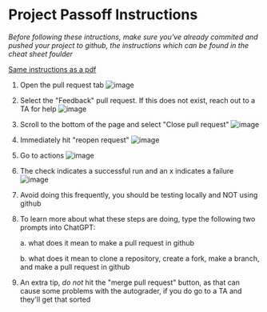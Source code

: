 # Project Passoff Instructions

_Before following these intructions, make sure you've already commited and pushed your project to github, the instructions which can be found in the cheat sheet foulder_

[Same instructions as a pdf](Project_Passoff_Procedure_v01.pdf) 

1. Open the pull request tab
![image](https://lh5.googleusercontent.com/A7cP1W-g05WzasP4legLfDuHvvSw1RBmzrsC3ZbYjN-TbsJgXApPiZoPbnpuE4lsxLEcpfgoS9dDH7UxGHlL3IgwWa3cVXcXf2wBIATht891mLERb7aRln1ui5aDriqJe0_kJO1JUyO48XZI8O5QePU)

2. Select the "Feedback" pull request. If this does not exist, reach out to a TA for help
![image](https://lh3.googleusercontent.com/56ZuACfM46FxwfamgotmWx8z4dedttVXr5O34nsJxUz2fxU3Qcu7BMecHELzbunOVGzjkFuXpkLJB0UGi8P-k3szi--q2VdNsqfhtpLgTVqGAmHKwCNyOTsWk4TpfSE6-mGhN7iQ1G6Xw9EzNYfhQuU)

3. Scroll to the bottom of the page and select "Close pull request"
![image](https://lh6.googleusercontent.com/lODewfNLeLD8aPJnEc-HZIsI0R1m4NTX3-rgGD5rJXOy6NYXpDkO3njYZMUBh8f77G4wo7a0xqu31Dq-oIYM_pz0UKypMfuAODm2DA4uEYk0EAwisKAK5DyRsO6IQxjft57Ops8fHg7a1eFmTrZ6MuU)

4. Immediately hit "reopen request"
![image](https://lh6.googleusercontent.com/6ygCqLHSTBoUqyTpsT0yaTrG2o0GJZ69uMXowt2O-nV0dYAH6VP8uh3pYIhNLHmUkyj44Cy5gTUa3BjqTu3Joh5RD1bb7_ysGipLSEY9ckCmVku6U3i5JL3I0KSv5_zJOywXBDdBWJ72l0OuUUZxFo0)

5. Go to actions
![image](https://lh4.googleusercontent.com/jBDDHFAJPhXg-hXpnx2_wqQXa6LsmwT5r95fA8E8d-VTdUwW3ve-9rM4zi-QExvwpzO0tiX1zNXlAVfTOeoLbTDTbBklQN_ddVNgX22iKeas61qmlCFlr6TixwAI1SyMIm0FClwTLPtuHW_wbjjbb44)

6. The check indicates a successful run and an x indicates a failure
![image](https://lh3.googleusercontent.com/fNVyTOCQ2D14vTAFX2MakBdkxZuBsw1IiRlryFaWcmDBh1SZBJy-zPUeJB_CcKKP87oCOomlnNwskOpWr9QSzE-xLKSxyXl9Niwy5gDE5TFAm8YxOGmrgrM0MtGMbeGQzZby1s4T9MK2ZzKl8LCxSR0)

7. Avoid doing this frequently, you should be testing locally and NOT using github

8. To learn more about what these steps are doing, type the following two prompts into ChatGPT:

    a. what does it mean to make a pull request in github

    b. what does it mean to clone a repository, create a fork, make a branch, and make a pull request in github
9. An extra tip, _do not_ hit the "merge pull request" button, as that can cause some problems with the autograder, if you do go to a TA and they'll get that sorted

